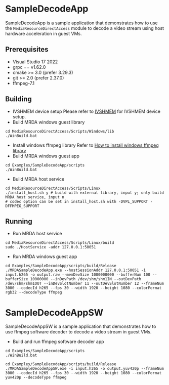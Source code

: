 # SampleDecodeApp

SampleDecodeApp is a sample application that demonstrates how to use the `MediaResourceDirectAccess` module to decode a video stream using host hardware acceleration in guest VMs.

## Prerequisites

- Visual Studio 17 2022
- grpc == v1.62.0
- cmake >= 3.0 (prefer 3.29.3)
- git >= 2.0 (prefer 2.37.0)
- ffmpeg-7.1

## Building
- IVSHMEM device setup
Please refer to [IVSHMEM](../../MediaResourceDirectAccess/README.md) for IVSHMEM device setup.
- Build MRDA windows guest library
```
cd MediaResourceDirectAccess/Scripts/Windows/lib
./WinBuild.bat
```
- Install windows ffmpeg library
Refer to [How to install windows ffmpeg library](scripts/prebuild.md)
- Build MRDA windows guest app
```
cd Examples/SampleDecodeApp/scripts
./WinBuild.bat
```
- Build MRDA host service
```
cd MediaResourceDirectAccess/Scripts/Linux
./install_host.sh y # build with external library, input y; only build MRDA host service, input n
# codec option can be set in install_host.sh with -DVPL_SUPPORT -DFFMPEG_SUPPORT
```

## Running
- Run MRDA host service
```
cd MediaResourceDirectAccess/Scripts/Linux/build
sudo ./HostService -addr 127.0.0.1:50051
```
- Run MRDA windows guest app
```
cd Examples/SampleDecodeApp/scripts/build/Release
./MRDASampleDecodeApp.exe --hostSessionAddr 127.0.0.1:50051 -i input.h265 -o output.raw --memDevSize 1000000000 --bufferNum 100 --bufferSize 10000000 --inDevPath /dev/shm/shm1IN --outDevPath /dev/shm/shm1OUT --inDevSlotNumber 11 --outDevSlotNumber 12 --frameNum 3000 --codecId h265 --fps 30 --width 1920 --height 1080 --colorFormat rgb32 --decodeType ffmpeg
```

# SampleDecodeAppSW

SampleDecodeAppSW is a sample application that demonstrates how to use ffmpeg software decoder to decode a video stream in guest VMs.

- Build and run ffmpeg software decoder app
```
cd Examples/SampleDecodeApp/scripts
./WinBuild.bat
```
```
cd Examples/SampleDecodeApp/scripts/build/Release
./MRDASampleDecodeAppSW.exe -i input.h265 -o output.yuv420p --frameNum 3000 --codecId h265 --fps 30 --width 1920 --height 1080 --colorFormat yuv420p --decodeType ffmpeg
```